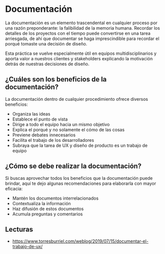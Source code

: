 # Documentación

La documentación es un elemento trascendental en cualquier proceso por una razón preponderante: la falibilidad de la memoria humana. Recordar los detalles de los proyectos con el tiempo puede convertirse en una tarea arriesgada, de ahí que documentar se haga imprescindible para recordar el porqué tomaste una decisión de diseño.

Esta práctica se vuelve especialmente útil en equipos multidisciplinarios y aporta valor a nuestros clientes y stakeholders explicando la motivación detrás de nuestras decisiones de diseño.

## ¿Cuáles son los beneficios de la documentación?

La documentación dentro de cualquier procedimiento ofrece diversos beneficios:

- Organiza las ideas
- Establece el punto de vista
- Dirige a todo el equipo hacia un mismo objetivo
- Explica el porqué y no solamente el cómo de las cosas
- Previene debates innecesarios
- Facilita el trabajo de los desarrolladores
- Subraya que la tarea de UX y diseño de producto es un trabajo de equipo

## ¿Cómo se debe realizar la documentación?
Si buscas aprovechar todos los beneficios que la documentación puede brindar, aquí te dejo algunas recomendaciones para elaborarla con mayor eficacia:

- Mantén los documentos interrelacionados
- Contextualiza la información
- Haz difusión de estos documentos
- Acumula preguntas y comentarios

## Lecturas

- https://www.torresburriel.com/weblog/2019/07/15/documentar-el-trabajo-de-ux/
